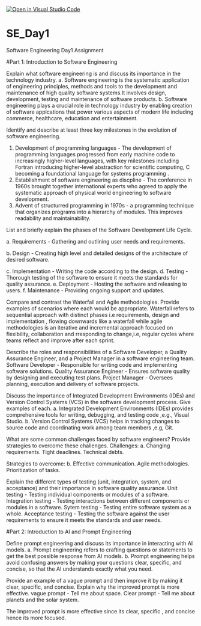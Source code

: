 [![Open in Visual Studio Code](https://classroom.github.com/assets/open-in-vscode-2e0aaae1b6195c2367325f4f02e2d04e9abb55f0b24a779b69b11b9e10269abc.svg)](https://classroom.github.com/online_ide?assignment_repo_id=18390611&assignment_repo_type=AssignmentRepo)
# SE_Day1
Software Engineering Day1 Assignment

#Part 1: Introduction to Software Engineering

Explain what software engineering is and discuss its importance in the technology industry.
a. Software engineering is the systematic application of engineering principles, methods and tools to the development and maintenance of high quality software systems.It involves design, development, testing and maintenance of software products.
b. Software engineering plays a crucial role in technology industry by enabling creation of software applcations that power various aspects of modern life including commerce, healthcare, education and entertainment.

Identify and describe at least three key milestones in the evolution of software engineering.

1. Development of programming languages - The development of programming languages progressed from early machine code to increasingly higher-level languages, with key milestones 
   including Fortran introducing higher-level abstraction for scientific computing, C becoming a foundational language for systems programming .
2. Establishment of software engineering as discpline - The conference in 1960s brought together international experts who agreed to apply the systematic approach of physical world 
   engineering to software development.
3. Advent of structurred programming in 1970s - a programming technique that organizes programs into a hierarchy of modules. This improves readability and maintainability.

List and briefly explain the phases of the Software Development Life Cycle.

a. Requirements - Gathering and outlining user needs and requirements.

b. Design - Creating high level and detailed designs of the architecture of desired software.

c. Implementation - Writing the code according to the design.
d. Testing - Thorough testing of the software to ensure it meets the standards for quality assurance.
e. Deployment - Hosting the software and releasing to users.
f. Maintenance - Providing ongoing support and updates.

Compare and contrast the Waterfall and Agile methodologies. Provide examples of scenarios where each would be appropriate.
Waterfall refers to sequential approach with distinct phases i.e requirements, design and implementation , flowing downwards like a waterfall while agile methodologies is an iterative and incremental approach focused on flexibility, collaboration and rresponding to change,i.e, regular cycles where teams reflect and improve after each sprint. 

Describe the roles and responsibilities of a Software Developer, a Quality Assurance Engineer, and a Project Manager in a software engineering team.
Software Developer - Responsible for writing code and implementing software solutions.
Quality Assurance Engineer - Ensures software quality by designing and executing test plans.
Project Manager - Oversees planning, execution and delivery of software projects.

Discuss the importance of Integrated Development Environments (IDEs) and Version Control Systems (VCS) in the software development process. Give examples of each.
a. Integrated Development Environments (IDEs) provides comprehensive tools for writing, debugging, and testing code ,e.g., Visual Studio.
b. Version Control Systems (VCS) helps in tracking changes to source code and coordinating work among team members ,e.g, Git. 

What are some common challenges faced by software engineers? Provide strategies to overcome these challenges.
Challenges:
a. Changing requirements.
   Tight deadlines.
   Technical debts.

 Strategies to overcome:
 b. Effective communication.
    Agile methodologies.
    Prioritization of tasks.
   
Explain the different types of testing (unit, integration, system, and acceptance) and their importance in software quality assurance.
Unit testing - Testing individual components or modules of a software.
Integration testing - Testing interactions between different components or modules in a software.
Sytem testing - Testing entire software system as a whole.
Acceptance testing - Testing the software against the user requirements to ensure it meets the standards and user needs.

#Part 2: Introduction to AI and Prompt Engineering


Define prompt engineering and discuss its importance in interacting with AI models.
a. Prompt engineering refers to crafting questions or statements to get the best possible response from AI models.
b. Prompt engineering helps avoid confusing answers by making your questions clear, specific, and concise, so that the AI understands exactly what you need.

Provide an example of a vague prompt and then improve it by making it clear, specific, and concise. Explain why the improved prompt is more effective.
vague prompt - Tell me about space.
Clear prompt - Tell me about planets and the solar system.

The improved prompt is more effective since its clear, specific , and concise hence its more focused.
